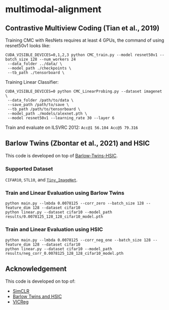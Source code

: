 # multimodal-alignment

## Contrastive Multiview Coding (Tian et al., 2019)

Training CMC with ResNets requires at least 4 GPUs, the command of using resnet50v1 looks like:

```shell
CUDA_VISIBLE_DEVICES=0,1,2,3 python CMC_train.py --model resnet50v1 --batch_size 128 --num_workers 24
 --data_folder ../data/ \
 --model_path ./checkpoints \
 --tb_path ./tensorboard \
```

Training Linear Classifier:

```shell
CUDA_VISIBLE_DEVICES=0 python CMC_LinearProbing.py --dataset imagenet \
 --data_folder /path/to/data \
 --save_path /path/to/save \
 --tb_path /path/to/tensorboard \
 --model_path ./models/alexnet.pth \
 --model resnet50v1 --learning_rate 30 --layer 6 
```

Train and evaluate on ILSVRC 2012: `Acc@1 56.104 Acc@5 79.316`

## Barlow Twins (Zbontar et al., 2021) and HSIC

This code is developed on top of [Barlow-Twins-HSIC](https://github.com/yaohungt/Barlow-Twins-HSIC/tree/main).

### Supported Dataset
`CIFAR10`, `STL10`, and [`Tiny_ImageNet`](https://gist.github.com/moskomule/2e6a9a463f50447beca4e64ab4699ac4).

### Train and Linear Evaluation using Barlow Twins 
```shell
python main.py --lmbda 0.0078125 --corr_zero --batch_size 128 --feature_dim 128 --dataset cifar10
python linear.py --dataset cifar10 --model_path results/0.0078125_128_128_cifar10_model.pth
```
### Train and Linear Evaluation using HSIC
```shell
python main.py --lmbda 0.0078125 --corr_neg_one --batch_size 128 --feature_dim 128 --dataset cifar10
python linear.py --dataset cifar10 --model_path results/neg_corr_0.0078125_128_128_cifar10_model.pth
```

## Acknowledgement

This code is developed on top of:

- [SimCLR](https://github.com/sthalles/SimCLR)
- [Barlow Twins and HSIC](https://github.com/yaohungt/Barlow-Twins-HSIC)
- [VICReg](https://github.com/facebookresearch/vicreg)
